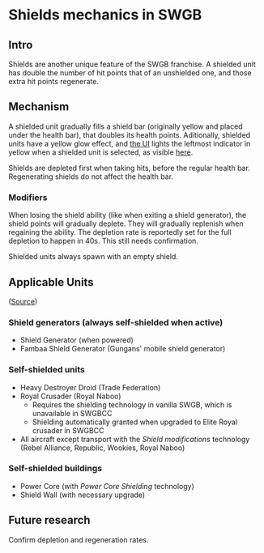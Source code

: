 # Shields mechanics in SWGB

## Intro

Shields are another unique feature of the SWGB franchise. A shielded unit has
double the number of hit points that of an unshielded one, and those extra hit
points regenerate.

## Mechanism

A shielded unit gradually fills a shield bar (originally yellow and placed
under the health bar), that doubles its health points. Aditionally, shielded
units have a yellow glow effect, and [the UI](user-interface.md#cap) lights the
leftmost indicator in yellow when a shielded unit is selected, as visible
[here]([https://www.youtube.com/watch?v=pwAtMv_eiM4&feature=youtu.be&t=1786]).

Shields are depleted first when taking hits, before the regular health bar.
Regenerating shields do not affect the health bar.

### Modifiers

When losing the shield ability (like when exiting a shield generator), the
shield points will gradually deplete. They will gradually replenish when
regaining the ability.
The depletion rate is reportedly set for the full depletion to happen in 40s.
This still needs confirmation.

Shielded units always spawn with an empty shield.

## Applicable Units

([Source](https://swgb.fandom.com/wiki/Shield))

### Shield generators (always self-shielded when active)

* Shield Generator (when powered)
* Fambaa Shield Generator (Gungans' mobile shield generator)

### Self-shielded units

* Heavy Destroyer Droid (Trade Federation)
* Royal Crusader (Royal Naboo)
  * Requires the shielding technology in vanilla SWGB, which is unavailable in
    SWGBCC
  * Shielding automatically granted when upgraded to Elite Royal crusader in
    SWGBCC
* All aircraft except transport with the *Shield modifications* technology
  (Rebel Alliance, Republic, Wookies, Royal Naboo)

### Self-shielded buildings

* Power Core (with *Power Core Shielding* technology)
* Shield Wall (with necessary upgrade)

## Future research

Confirm depletion and regeneration rates.
